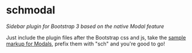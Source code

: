 # schmodal
*Sidebar plugin for Bootstrap 3 based on the native Modal feature*

Just include the plugin files after the Bootstrap css and js, take the [sample markup for Modals](http://getbootstrap.com/javascript/#modals-examples), prefix them with "sch" and you're good to go!
